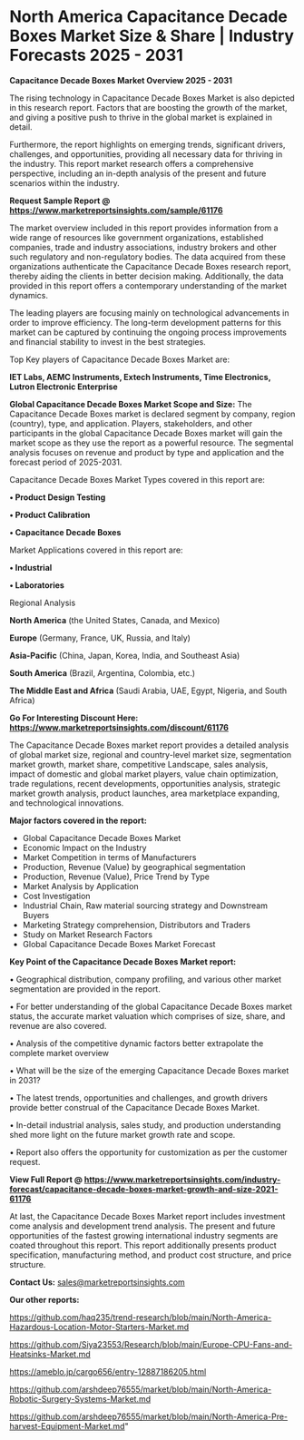 # North America Capacitance Decade Boxes Market Size & Share | Industry Forecasts 2025 - 2031

<Strong> Capacitance Decade Boxes Market Overview 2025 - 2031</strong>

The rising technology in Capacitance Decade Boxes Market is also depicted in this research report. Factors that are boosting the growth of the market, and giving a positive push to thrive in the global market is explained in detail.

Furthermore, the report highlights on emerging trends, significant drivers, challenges, and opportunities, providing all necessary data for thriving in the industry. This report market research offers a comprehensive perspective, including an in-depth analysis of the present and future scenarios within the industry.

<strong>Request Sample Report @ <a href=https://www.marketreportsinsights.com/sample/61176>https://www.marketreportsinsights.com/sample/61176</a></strong>

The market overview included in this report provides information from a wide range of resources like government organizations, established companies, trade and industry associations, industry brokers and other such regulatory and non-regulatory bodies. The data acquired from these organizations authenticate the Capacitance Decade Boxes research report, thereby aiding the clients in better decision making. Additionally, the data provided in this report offers a contemporary understanding of the market dynamics.

The leading players are focusing mainly on technological advancements in order to improve efficiency. The long-term development patterns for this market can be captured by continuing the ongoing process improvements and financial stability to invest in the best strategies.

Top Key players of Capacitance Decade Boxes Market are:

<strong>IET Labs, AEMC Instruments, Extech Instruments, Time Electronics, Lutron Electronic Enterprise</strong>

<strong><b>Global Capacitance Decade Boxes Market Scope and Size:</b></strong>
The Capacitance Decade Boxes market is declared segment by company, region (country), type, and application. Players, stakeholders, and other participants in the global Capacitance Decade Boxes market will gain the market scope as they use the report as a powerful resource. The segmental analysis focuses on revenue and product by type and application and the forecast period of 2025-2031.

Capacitance Decade Boxes Market Types covered in this report are:

<strong>• Product Design Testing

• Product Calibration

• Capacitance Decade Boxes</strong>

Market Applications covered in this report are:

<strong>• Industrial

• Laboratories</strong> 

Regional Analysis

<strong>North America</strong> (the United States, Canada, and Mexico)

<strong>Europe</strong> (Germany, France, UK, Russia, and Italy)

<strong>Asia-Pacific</strong> (China, Japan, Korea, India, and Southeast Asia)

<strong>South America</strong> (Brazil, Argentina, Colombia, etc.)

<strong>The Middle East and Africa</strong> (Saudi Arabia, UAE, Egypt, Nigeria, and South Africa)

<strong>Go For Interesting Discount Here: <a href=https://www.marketreportsinsights.com/discount/61176>https://www.marketreportsinsights.com/discount/61176</a></strong>

The Capacitance Decade Boxes market report provides a detailed analysis of global market size, regional and country-level market size, segmentation market growth, market share, competitive Landscape, sales analysis, impact of domestic and global market players, value chain optimization, trade regulations, recent developments, opportunities analysis, strategic market growth analysis, product launches, area marketplace expanding, and technological innovations.

<strong><b>Major factors covered in the report:</b></strong>
<ul>
  <li>Global Capacitance Decade Boxes Market </li>
  <li>Economic Impact on the Industry</li>
  <li>Market Competition in terms of Manufacturers</li>
  <li>Production, Revenue (Value) by geographical segmentation</li>
  <li>Production, Revenue (Value), Price Trend by Type</li>
  <li>Market Analysis by Application</li>
  <li>Cost Investigation</li>
  <li>Industrial Chain, Raw material sourcing strategy and Downstream Buyers</li>
  <li>Marketing Strategy comprehension, Distributors and Traders</li>
  <li>Study on Market Research Factors</li>
  <li>Global Capacitance Decade Boxes Market Forecast</li>
</ul>

<strong><b>Key Point of the Capacitance Decade Boxes Market report:</b></strong>

• Geographical distribution, company profiling, and various other market segmentation are provided in the report.

• For better understanding of the global Capacitance Decade Boxes market status, the accurate market valuation which comprises of size, share, and revenue are also covered.

• Analysis of the competitive dynamic factors better extrapolate the complete market overview

• What will be the size of the emerging Capacitance Decade Boxes market in 2031?

• The latest trends, opportunities and challenges, and growth drivers provide better construal of the Capacitance Decade Boxes Market.

• In-detail industrial analysis, sales study, and production understanding shed more light on the future market growth rate and scope.

• Report also offers the opportunity for customization as per the customer request.

<strong><b>View Full Report @ <a href=https://www.marketreportsinsights.com/industry-forecast/capacitance-decade-boxes-market-growth-and-size-2021-61176>https://www.marketreportsinsights.com/industry-forecast/capacitance-decade-boxes-market-growth-and-size-2021-61176</a></b></strong>


At last, the Capacitance Decade Boxes Market report includes investment come analysis and development trend analysis. The present and future opportunities of the fastest growing international industry segments are coated throughout this report. This report additionally presents product specification, manufacturing method, and product cost structure, and price structure.

<strong>Contact Us:</strong>
sales@marketreportsinsights.com

<strong>Our other reports:</strong>

<a href=https://github.com/haq235/trend-research/blob/main/North-America-Hazardous-Location-Motor-Starters-Market.md>https://github.com/haq235/trend-research/blob/main/North-America-Hazardous-Location-Motor-Starters-Market.md</a>

<a href=https://github.com/Siya23553/Research/blob/main/Europe-CPU-Fans-and-Heatsinks-Market.md>https://github.com/Siya23553/Research/blob/main/Europe-CPU-Fans-and-Heatsinks-Market.md</a>

<a href=https://ameblo.jp/cargo656/entry-12887186205.html>https://ameblo.jp/cargo656/entry-12887186205.html</a>

<a href=https://github.com/arshdeep76555/market/blob/main/North-America-Robotic-Surgery-Systems-Market.md>https://github.com/arshdeep76555/market/blob/main/North-America-Robotic-Surgery-Systems-Market.md</a>

<a href=https://github.com/arshdeep76555/market/blob/main/North-America-Pre-harvest-Equipment-Market.md>https://github.com/arshdeep76555/market/blob/main/North-America-Pre-harvest-Equipment-Market.md</a>"
